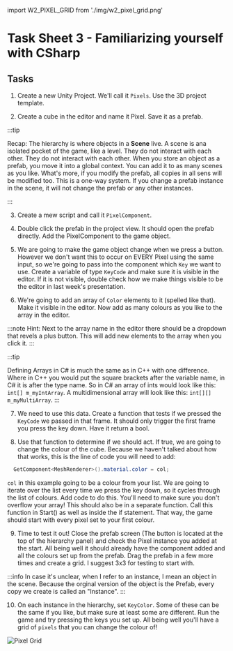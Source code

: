 
import W2_PIXEL_GRID from './img/w2_pixel_grid.png'



# Task Sheet 3 - Familiarizing yourself with CSharp


## Tasks

1. Create a new Unity Project. We'll call it `Pixels`. Use the 3D project template.

2. Create a cube in the editor and name it Pixel. Save it as a prefab.

:::tip

  Recap: The hierarchy is where objects in a **Scene** live. A scene is ana isolated pocket of the game, like a level. They do not interact with each other. They do not interact with each other. When you store an object as a prefab, you move it into a global context. You can add it to as many scenes as you like. What's more, if you modify the prefab, all copies in all sens will be modified too. This is a one-way system. If you change a prefab instance in the scene, it will not change the prefab or any other instances.

:::

3. Create a mew script and call it `PixelComponent`.

4. Double click the prefab in the project view. It should open the prefab directly. Add the PixelComponent to the game object.

5. We are going to make the game object change when we press a button. However we don't want this to occur on EVERY Pixel using the same input, so we're going to pass into the component which `Key` we want to use. Create a variable of type `KeyCode` and make sure it is visible in the editor. If it is not visible, double check how we make things visible to be the editor in last week's presentation.

6. We're going to add an array of `Color` elements to it (spelled like that). Make it visible in the editor. Now add as many colours as you like to the array in the editor.

:::note
  Hint: Next to the array name in the editor there should be a dropdown that revels a plus button. This will add new elements to the array when you click it.
:::

:::tip

Defining Arrays in C# is much the same as in C++ with one difference. Where in C++ you would put the square brackets after the variable name, in C# it is after the type name. So in C# an array of ints would look like this: `int[] m_myIntArray`. A multidimensional array will look like this: `int[][] m_myMultiArray`.
:::

7. We need to use this data. Create a function that tests if we pressed the `KeyCode` we passed in that frame. It should only trigger the first frame you press the key down. Have it return a bool.

8. Use that function to determine if we should act. If true, we are going to change the colour of the cube. Because we haven't talked about how that works, this is the line of code you will need to add:

```cs
  GetComponent<MeshRenderer>().material.color = col;
```

`col` in this example going to be a colour from your list. We are going to iterate over the list every time we press the key down, so it cycles through the list of colours. Add code to do this. You'll need to make sure you don't overflow your array! This should also be in a separate function. Call this function in Start() as well as inside the if statement. That way, the game should start with every pixel set to your first colour.

9. Time to test it out! Close the prefab screen (The button is located at the top of the hierarchy panel) and check the Pixel instance you added at the start. All being well it should already have the component added and all the colours set up from the prefab. Drag the prefab in a few more times and create a grid. I suggest 3x3 for testing to start with.

:::info
In case it's unclear, when I refer to an instance, I mean an object in the scene. Because the orginal version of the object is the Prefab, every copy we create is called an "Instance".
:::

10. On each instance in the hierarchy, set `KeyColor`. Some of these can be the same if you like, but make sure at least some are different. Run the game and try pressing the keys you set up. All being well you'll have a grid of `pixels` that you can change the colour of!

<div class="image-container">
<img src={W2_PIXEL_GRID} width={"80%"} alt="Pixel Grid" />
</div>